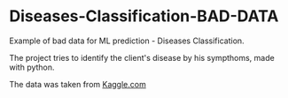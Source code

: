 # Diseases-Classification-BAD-DATA
Example of bad data for ML prediction - Diseases Classification.


The project tries to identify the client's disease by his sympthoms, made with python. 

The data was taken from [Kaggle.com](https://www.kaggle.com/datasets/kaushil268/disease-prediction-using-machine-learning)
